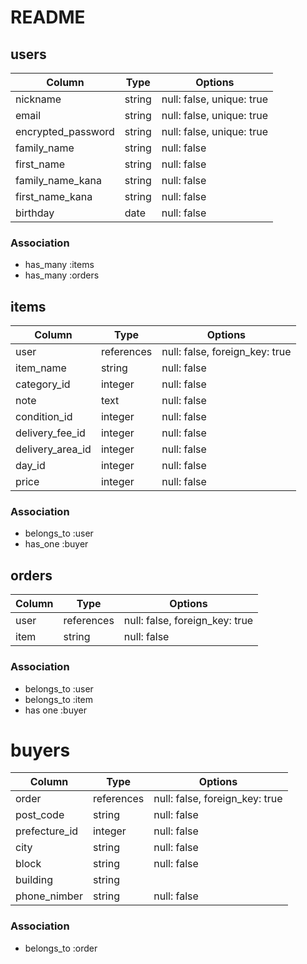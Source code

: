 # README

## users
| Column | Type       | Options                        |
| ------ | ---------- | ------------------------------ |
| nickname   | string | null: false, unique: true |
| email      | string | null: false, unique: true |
| encrypted_password  | string | null: false, unique: true |
| family_name   | string | null: false |
| first_name    | string | null: false |
| family_name_kana   | string | null: false |
| first_name_kana    | string | null: false |
| birthday   | date | null: false |

### Association
- has_many :items
- has_many :orders


## items
| Column | Type       | Options                        |
| ------ | ---------- | ------------------------------ |
| user             | references | null: false, foreign_key: true |
| item_name        | string | null: false |
| category_id      | integer | null: false |
| note             | text | null: false |
| condition_id     | integer | null: false |
| delivery_fee_id  | integer | null: false |
| delivery_area_id | integer | null: false |
| day_id          | integer | null: false |
| price            | integer | null: false |

### Association
- belongs_to :user
- has_one :buyer


## orders
| Column | Type       | Options                        |
| ------ | ---------- | ------------------------------ |
| user     | references | null: false, foreign_key: true |
| item    | string | null: false |

### Association
- belongs_to :user
- belongs_to :item
- has one :buyer


# buyers
| Column | Type       | Options                        |
| ------ | ---------- | ------------------------------ |
| order         | references | null: false, foreign_key: true 
| post_code     | string | null: false |
| prefecture_id    | integer | null: false |
| city          | string | null: false |
| block         | string | null: false |
| building      | string |  |
| phone_nimber  | string | null: false |

### Association
- belongs_to :order

